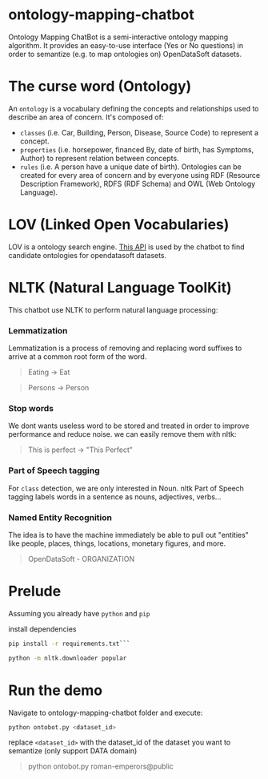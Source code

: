 # ontology-mapping-chatbot

Ontology Mapping ChatBot is a  semi-interactive ontology mapping algorithm. It provides an easy-to-use interface (Yes or No questions) in order to semantize (e.g. to map ontologies on) OpenDataSoft datasets.

# The curse word (Ontology)

An `ontology` is a vocabulary defining the concepts and relationships used to describe an area of concern.
It's composed of:
* `classes` (i.e. Car, Building, Person, Disease, Source Code) to represent a concept.
* `properties` (i.e. horsepower, financed By, date of birth, has Symptoms, Author) to represent relation between concepts.
* `rules` (i.e. A person have a unique date of birth).
Ontologies can be created for every area of concern and by everyone using RDF (Resource Description Framework), RDFS (RDF Schema) and OWL (Web Ontology Language).

# LOV (Linked Open Vocabularies)
LOV is a ontology search engine. [This API](http://lov.okfn.org/dataset/lov/api) is used by the chatbot to find candidate ontologies for opendatasoft datasets.

# NLTK (Natural Language ToolKit)
This chatbot use NLTK to perform natural language processing:

### Lemmatization
Lemmatization is a process of removing and replacing word suffixes to arrive at a common root form of the word.

> Eating -> Eat

> Persons -> Person

### Stop words
We dont wants useless word to be stored and treated in order to improve performance and reduce noise.
we can easily remove them with nltk:
> This is perfect -> "This Perfect"

### Part of Speech tagging
For `class` detection, we are only interested in Noun.
nltk Part of Speech tagging labels words in a sentence as nouns, adjectives, verbs...

### Named Entity Recognition
The idea is to have the machine immediately be able to pull out "entities" like people, places, things, locations, monetary figures, and more.

> OpenDataSoft - ORGANIZATION

# Prelude
Assuming you already have `python` and `pip`

install dependencies

```bash
pip install -r requirements.txt```
```

```bash
python -m nltk.downloader popular
```

# Run the demo
Navigate to ontology-mapping-chatbot folder and execute:

```bash
python ontobot.py <dataset_id>
```
replace `<dataset_id>` with the dataset_id of the dataset you want to semantize (only support DATA domain)

> python ontobot.py roman-emperors@public

